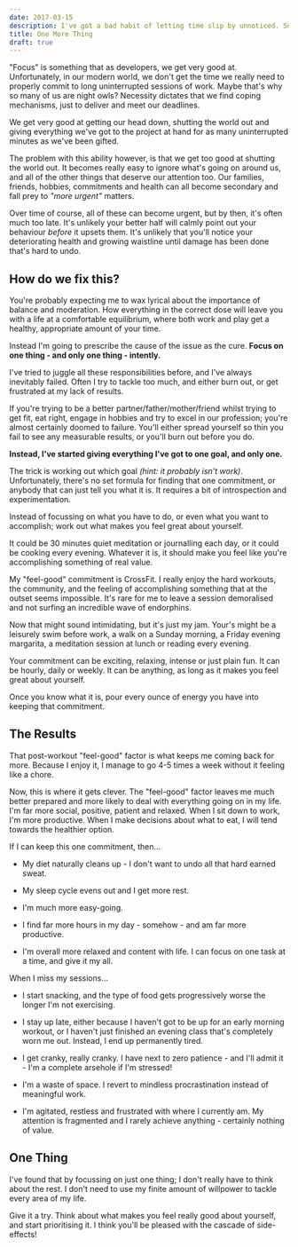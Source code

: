 ```yaml
---
date: 2017-03-15
description: I've got a bad habit of letting time slip by unnoticed. Sometimes these glacial changes can add up to a dramatic shift in the landscape around me, and I'm left wondering \"How did I get here?
title: One More Thing
draft: true
---
```


"Focus" is something that as developers, we get very good at. Unfortunately, in our modern world, we don't get the time we really need to properly commit to long uninterrupted sessions of work. Maybe that's why so many of us are night owls? Necessity dictates that we find coping mechanisms, just to deliver and meet our deadlines.

We get very good at getting our head down, shutting the world out and giving everything we've got to the project at hand for as many uninterrupted minutes as we've been gifted.

The problem with this ability however, is that we get too good at shutting the world out. It becomes really easy to ignore what's going on around us, and all of the other things that deserve our attention too. Our families, friends, hobbies, commitments and health can all become secondary and fall prey to *"more urgent"* matters.

Over time of course, all of these can become urgent, but by then, it's often much too late. It's unlikely your better half will calmly point out your behaviour *before* it upsets them. It's unlikely that you'll notice your deteriorating health and growing waistline until damage has been done that's hard to undo.

## How do we fix this?

You're probably expecting me to wax lyrical about the importance of balance and moderation. How everything in the correct dose will leave you with a life at a comfortable equilibrium, where both work and play get a healthy, appropriate amount of your time.

Instead I'm going to prescribe the cause of the issue as the cure. **Focus on one thing - and only one thing - intently.**

I've tried to juggle all these responsibilities before, and I've always inevitably failed. Often I try to tackle too much, and either burn out, or get frustrated at my lack of results.

If you're trying to be a better partner/father/mother/friend whilst trying to get fit, eat right, engage in hobbies and try to excel in our profession; you're almost certainly doomed to failure. You'll either spread yourself so thin you fail to see any measurable results, or you'll burn out before you do.

**Instead, I've started giving everything I've got to one goal, and only one.**

The trick is working out which goal *(hint: it probably isn't work)*. Unfortunately, there's no set formula for finding that one commitment, or anybody that can just tell you what it is. It requires a bit of introspection and experimentation.

Instead of focussing on what you have to do, or even what you want to accomplish; work out what makes you feel great about yourself.

It could be 30 minutes quiet meditation or journalling each day, or it could be cooking every evening. Whatever it is, it should make you feel like you're accomplishing something of real value.

My "feel-good" commitment is CrossFit. I really enjoy the hard workouts, the community, and the feeling of accomplishing something that at the outset seems impossible. It's rare for me to leave a session demoralised and not surfing an incredible wave of endorphins.

Now that might sound intimidating, but it's just my jam. Your's might be a leisurely swim before work, a walk on a Sunday morning, a Friday evening margarita, a meditation session at lunch or reading every evening.

Your commitment can be exciting, relaxing, intense or just plain fun. It can be hourly, daily or weekly. It can be anything, as long as it makes you feel great about yourself.

Once you know what it is, pour every ounce of energy you have into keeping that commitment.

## The Results

That post-workout "feel-good" factor is what keeps me coming back for more. Because I enjoy it, I manage to go 4-5 times a week without it feeling like a chore.

Now, this is where it gets clever. The "feel-good" factor leaves me much better prepared and more likely to deal with everything going on in my life. I'm far more social, positive, patient and relaxed. When I sit down to work, I'm more productive. When I make decisions about what to eat, I will tend towards the healthier option.

If I can keep this one commitment, then...

* My diet naturally cleans up - I don't want to undo all that hard earned sweat.

* My sleep cycle evens out and I get more rest.

* I'm much more easy-going.

* I find far more hours in my day - somehow - and am far more productive.

* I'm overall more relaxed and content with life. I can focus on one task at a time, and give it my all.

When I miss my sessions...

* I start snacking, and the type of food gets progressively worse the longer I'm not exercising.

* I stay up late, either because I haven't got to be up for an early morning workout, or I haven't just finished an evening class that's completely worn me out. Instead, I end up permanently tired.

* I get cranky, really cranky. I have next to zero patience - and I'll admit it - I'm a complete arsehole if I'm stressed!

* I'm a waste of space. I revert to mindless procrastination instead of meaningful work.

* I'm agitated, restless and frustrated with where I currently am. My attention is fragmented and I rarely achieve anything - certainly nothing of value.

## One Thing

I've found that by focussing on just one thing; I don't really have to think about the rest. I don't need to use my finite amount of willpower to tackle every area of my life.

Give it a try. Think about what makes you feel really good about yourself, and start prioritising it. I think you'll be pleased with the cascade of side-effects!
